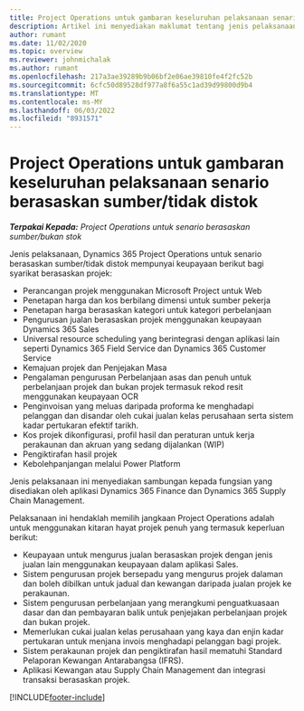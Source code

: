 ```yaml
---
title: Project Operations untuk gambaran keseluruhan pelaksanaan senario berasaskan sumber/tidak distok
description: Artikel ini menyediakan maklumat tentang jenis pelaksanaan, Project Operations untuk senario berasaskan sumber/bukan stok.
author: rumant
ms.date: 11/02/2020
ms.topic: overview
ms.reviewer: johnmichalak
ms.author: rumant
ms.openlocfilehash: 217a3ae39289b9b06bf2e06ae39810fe4f2fc52b
ms.sourcegitcommit: 6cfc50d89528df977a8f6a55c1ad39d99800d9b4
ms.translationtype: MT
ms.contentlocale: ms-MY
ms.lasthandoff: 06/03/2022
ms.locfileid: "8931571"
---
```

# <a name="project-operations-for-resourcenon-stocked-based-scenarios-deployment-overview"></a>Project Operations untuk gambaran keseluruhan pelaksanaan senario berasaskan sumber/tidak distok

_**Terpakai Kepada:** Project Operations untuk senario berasaskan sumber/bukan stok_

Jenis pelaksanaan, Dynamics 365 Project Operations untuk senario berasaskan sumber/tidak distok mempunyai keupayaan berikut bagi syarikat berasaskan projek:

- Perancangan projek menggunakan Microsoft Project untuk Web
- Penetapan harga dan kos berbilang dimensi untuk sumber pekerja
- Penetapan harga berasaskan kategori untuk kategori perbelanjaan
- Pengurusan jualan berasaskan projek menggunakan keupayaan Dynamics 365 Sales
- Universal resource scheduling yang berintegrasi dengan aplikasi lain seperti Dynamics 365 Field Service dan Dynamics 365 Customer Service
- Kemajuan projek dan Penjejakan Masa
- Pengalaman pengurusan Perbelanjaan asas dan penuh untuk perbelanjaan projek dan bukan projek termasuk rekod resit menggunakan keupayaan OCR
- Penginvoisan yang meluas daripada proforma ke menghadapi pelanggan dan disandar oleh cukai jualan kelas perusahaan serta sistem kadar pertukaran efektif tarikh.
- Kos projek dikonfigurasi, profil hasil dan peraturan untuk kerja perakaunan dan akruan yang sedang dijalankan (WIP)
- Pengiktirafan hasil projek
- Kebolehpanjangan melalui Power Platform

Jenis pelaksanaan ini menyediakan sambungan kepada fungsian yang disediakan oleh aplikasi Dynamics 365 Finance dan Dynamics 365 Supply Chain Management.

Pelaksanaan ini hendaklah memilih jangkaan Project Operations adalah untuk menggunakan kitaran hayat projek penuh yang termasuk keperluan berikut:

- Keupayaan untuk mengurus jualan berasaskan projek dengan jenis jualan lain menggunakan keupayaan dalam aplikasi Sales.
- Sistem pengurusan projek bersepadu yang mengurus projek dalaman dan boleh dibilkan untuk jadual dan kewangan daripada jualan projek ke perakaunan.
- Sistem pengurusan perbelanjaan yang merangkumi penguatkuasaan dasar dan dan pembayaran balik untuk penjejakan perbelanjaan projek dan bukan projek.
- Memerlukan cukai jualan kelas perusahaan yang kaya dan enjin kadar pertukaran untuk menjana invois menghadapi pelanggan bagi projek.
- Sistem perakaunan projek dan pengiktirafan hasil mematuhi Standard Pelaporan Kewangan Antarabangsa (IFRS).
- Aplikasi Kewangan atau Supply Chain Management dan integrasi transaksi berasaskan projek.


[!INCLUDE[footer-include](../includes/footer-banner.md)]